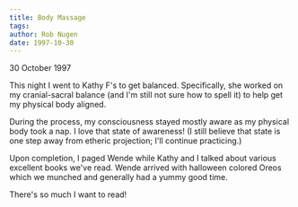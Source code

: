 ```yaml
---
title: Body Massage
tags: 
author: Rob Nugen
date: 1997-10-30
---
```


<p class=date>30 October 1997</p>

<p>
This night I went to Kathy F's to get balanced. Specifically, she worked on my cranial-sacral balance (and I'm still not sure how to spell it) to help get my physical body aligned.
<p>
During the process, my consciousness stayed mostly aware as my physical body took a nap. I love that state of awareness! (I still believe that state is one step away from etheric projection; I'll continue practicing.)
<p>
Upon completion, I paged Wende while Kathy and I talked about various excellent books we've read. Wende arrived with halloween colored Oreos which we munched and generally had a yummy good time.
<p>
There's so much I want to read!

<p>

